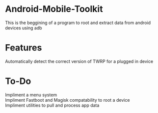 # Android-Mobile-Toolkit
This is the beggining of a program to root and extract data from android devices using adb

# Features
Automatically detect the correct version of TWRP for a plugged in device

# To-Do
Impliment a menu system\
Impliment Fastboot and Magisk compatability to root a device\
Impliment utilities to pull and process app data

